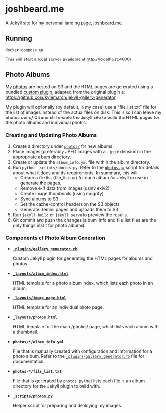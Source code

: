 # joshbeard.me

A [Jekyll](https://jekyllrb.com/) site for my personal landing page,
[joshbeard.me](https://joshbeard.me).

## Running

```shell
docker-compose up
```

This will start a local server available at <http://localhost:4000/>

## Photo Albums

My [photos](https://joshbeard.me/photos/) are hosted on S3 and the HTML pages
are generated using a bundled [custom plugin](_plugins/gallery_generator.rb),
adapted from the original plugin at <https://github.com/kylemarsh/jekyll-gallery-generator>.

My plugin will optionally (by default, in my case) use a "file_list.txt" file
for the list of images instead of the actual files on disk. This is so I can
leave my photos _out of_ Git and still enable the Jekyll site to build the HTML
pages for the photo albums and individual photos.

### Creating and Updating Photo Albums

1. Create a directory under [`photos/`](photos/) for new albums.
2. Place images (preferably JPEG images with a `.jpg` extension) in the appropriate album directory.
3. Create or update the `album_info.yml` file within the album directory.
4. Run `python _scripts/photos.py`. Refer to the
   [`photos.py`](_scripts/photos.py) script for details about what it does and its
   requirements. In summary, this will:
     * Create a file list (file_list.txt) for each album for Jekyll to use to
       generate the pages.
     * Remove exif data from images (usinv exiv2)
     * Create image thumbnails (using mogrify)
     * Sync albums to S3
     * Set the cache-control headers on the S3 objects
     * Generate Gemini pages and uploads them to S3
5. Run `jekyll build` or `jekyll serve` to preview the results.
6. Git commit and push the changes (album_info and file_list files are the only
   things in Git for photo albums).

### Components of Photo Album Generation

* __[`_plugins/gallery_generator.rb`](_plugins/gallery_generator.rb)__

  Custom Jekyll plugin for generating the HTML pages for albums and photos.

* __[`_layouts/album_index.html`](_layouts/album_index.html)__

  HTML template for a photo album index, which lists each photo in an album.

* __[`_layouts/image_page.html`](_layouts/image_page.html)__

  HTML template for an individual photo page.

* __[`_layouts/photos.html`](_layouts/photos.html)__

  HTML template for the main /photos/ page, which lists each album with a
  thumbnail.

* __`photos/*/album_info.yml`__

  File that is manually created with configuration and information for a photo
  album. Refer to the
  [`_plugins/gallery_generator.rb`](_plugins/gallery_generator.rb) file for
  documentation.

* __`photos/*/file_list.txt`__

  File that is generated by `photos.py` that lists each file in an album
  directory for the Jekyll plugin to build with.

* __[`_scripts/photos.py`](_scripts/photos.py)__

  Helper script for preparing and deploying my images.
